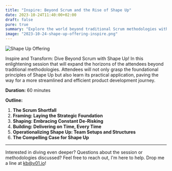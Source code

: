 ```yaml
---
title: "Inspire: Beyond Scrum and the Rise of Shape Up"
date: 2023-10-24T11:40:00+02:00
draft: false
pure: true
summary: "Explore the world beyond traditional Scrum methodologies with Shape Up. Dive deep into its principles, practical applications, and understand its edge in product development."
image: "2023-10-24-shape-up-offering-inspire.png"
---
```


![Shape Up Offering](../2023-10-24-shape-up-offering-inspire.svg)

Inspire and Transform: Dive Beyond Scrum with Shape Up! In this enlightening session that will expand the horizons of the attendees beyond traditional methodologies. Attendees will not only grasp the foundational principles of Shape Up but also learn its practical application, paving the way for a more streamlined and efficient product development journey.

**Duration:** 60 minutes

**Outline:**

1. **The Scrum Shortfall**
2. **Framing: Laying the Strategic Foundation**
3. **Shaping: Embracing Constant De-Risking**
4. **Building: Delivering on Time, Every Time**
5. **Operationalizing Shape Up: Team Setups and Structures**
6. **The Compelling Case for Shape Up**

---

Interested in diving even deeper? Questions about the session or methodologies discussed? Feel free to reach out, I'm here to help. Drop me a line at [kb@v01.io](mailto:kb@v01.io)!
